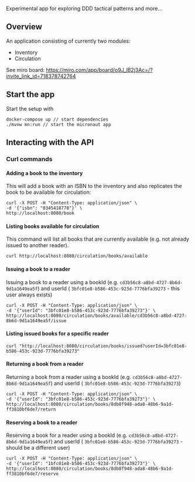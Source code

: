 Experimental app for exploring DDD tactical patterns and more...

## Overview

An application consisting of currently two modules:

- Inventory
- Circulation

See miro board: https://miro.com/app/board/o9J_lB2j3Ac=/?invite_link_id=718378742764

## Start the app

Start the setup with

```shell
docker-compose up // start dependencies
./mvnw mn:run // start the micronaut app
```

## Interacting with the API

### Curl commands

#### Adding a book to the inventory

This will add a book with an ISBN to the inventory and also replicates the book to be available for circulation:

```shell
curl -X POST -H "Content-Type: application/json" \
-d '{"isbn": "0345418778"}' \
http://localhost:8080/book
```

#### Listing books available for circulation

This command will list all books that are currently available (e.g. not already issued to another reader).

```shell
curl http://localhost:8080/circulation/books/available
```

#### Issuing a book to a reader

Issuing a book to a reader using a bookId (e.g. `cd3b56c8-a8bd-4727-8b6d-9d1a1649ea5f`) and userId (
`3bfc01e8-b586-453c-923d-7776bfa39273` - this user always exists)

```shell
curl -X POST -H "Content-Type: application/json" \
-d '{"userId": "3bfc01e8-b586-453c-923d-7776bfa39273"}' \
http://localhost:8080/circulation/books/available/cd3b56c8-a8bd-4727-8b6d-9d1a1649ea5f/issue 
```

#### Listing issued books for a specific reader

```shell
curl "http://localhost:8080/circulation/books/issued?userId=3bfc01e8-b586-453c-923d-7776bfa39273"
```

#### Returning a book from a reader

Returning a book from a reader using a bookId (e.g. `cd3b56c8-a8bd-4727-8b6d-9d1a1649ea5f`) and userId (
`3bfc01e8-b586-453c-923d-7776bfa39273`)

```shell
curl -X POST -H "Content-Type: application/json" \
-d '{"userId": "3bfc01e8-b586-453c-923d-7776bfa39273"}' \
http://localhost:8080/circulation/books/8db8f948-ada8-48b6-9a1d-ff3810bf6de7/return
```

#### Reserving a book to a reader

Reserving a book for a reader using a bookId (e.g. `cd3b56c8-a8bd-4727-8b6d-9d1a1649ea5f`) and userId (
`3bfc01e8-b586-453c-923d-7776bfa39273` - should be a different user)

```shell
curl -X POST -H "Content-Type: application/json" \
-d '{"userId": "1bfc01e8-b586-453c-923d-7776bfa39273"}' \
http://localhost:8080/circulation/books/8db8f948-ada8-48b6-9a1d-ff3810bf6de7/reserve
```


